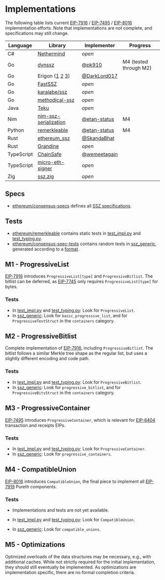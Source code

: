 # Implementations

The following table lists current [EIP-7916](https://eips.ethereum.org/EIPS/eip-7916) / [EIP-7495](https://eips.ethereum.org/EIPS/eip-7495) / [EIP-8016](https://eips.ethereum.org/EIPS/eip-8016) implementation efforts. Note that implementations are not complete, and specifications may still change.

| Language | Library | Implementer | Progress |
| - | - | - | - |
| C# | [Nethermind](https://github.com/NethermindEth/nethermind/tree/master/src/Nethermind/Nethermind.Serialization.Ssz) | _open_ | |
| Go | [dynssz](https://github.com/pk910/dynamic-ssz) | [@pk910](https://github.com/pk910) | M4 (tested through M2) |
| Go | Erigon ([1](https://github.com/ledgerwatch/erigon/tree/main/erigon-lib/types/ssz) [2](https://github.com/ledgerwatch/erigon/tree/main/cl/cltypes/solid) [3](https://github.com/ledgerwatch/erigon/tree/main/cl/merkle_tree)) | [@DarkLord017](https://github.com/DarkLord017) | |
| Go | [FastSSZ](https://github.com/prysmaticlabs/fastssz) | _open_ | |
| Go | [karalabe/ssz](https://github.com/karalabe/ssz) | _open_ | |
| Go | [methodical-ssz](https://github.com/OffchainLabs/methodical-ssz) | _open_ | |
| Java | [Teku](https://github.com/Consensys/teku/tree/master/infrastructure/ssz) | _open_ | |
| Nim | [nim-ssz-serialization](https://github.com/status-im/nim-ssz-serialization) | [@etan-status](https://github.com/etan-status) | M4 |
| Python | [remerkleable](https://github.com/ethereum/remerkleable) | [@etan-status](https://github.com/etan-status) | M4 |
| Rust | [ethereum_ssz](https://github.com/sigp/ethereum_ssz) | [@SkandaBhat](https://github.com/SkandaBhat) | |
| Rust | [Grandine](https://github.com/grandinetech/grandine/tree/develop/ssz) | _open_ | |
| TypeScript | [ChainSafe](https://github.com/ChainSafe/ssz) | [@wemeetagain](https://github.com/wemeetagain) | |
| TypeScript | [micro-eth-signer](https://github.com/paulmillr/micro-eth-signer) | _open_ | |
| Zig | [ssz.zig](https://github.com/gballet/ssz.zig) | _open_ | |

## Specs

- [ethereum/consensus-specs](https://github.com/ethereum/consensus-specs) defines all [SSZ specifications](https://github.com/ethereum/consensus-specs/blob/master/ssz/simple-serialize.md).

## Tests

- [ethereum/remerkleable](https://github.com/ethereum/remerkleable) contains static tests in [test_impl.py](https://github.com/ethereum/remerkleable/blob/master/remerkleable/test_impl.py) and [test_typing.py](https://github.com/ethereum/remerkleable/blob/master/remerkleable/test_typing.py).
- [ethereum/consensus-spec-tests](https://github.com/ethereum/consensus-spec-tests) contains random tests in [ssz_generic](https://github.com/ethereum/consensus-spec-tests/tree/master/tests/general/phase0/ssz_generic), generated according to a [format](https://github.com/ethereum/consensus-specs/blob/master/tests/formats/ssz_generic/README.md).

## M1 - ProgressiveList

[EIP-7916](https://eips.ethereum.org/EIPS/eip-7916) introduces `ProgressiveList[type]` and `ProgressiveBitlist`. The bitlist can be deferred, as [EIP-7745](https://eips.ethereum.org/EIPS/eip-7745) only requires `ProgressiveList[type]` for bytes.

### Tests

- In [test_impl.py](https://github.com/ethereum/remerkleable/blob/master/remerkleable/test_impl.py) and [test_typing.py](https://github.com/ethereum/remerkleable/blob/master/remerkleable/test_typing.py): Look for `ProgressiveList`.
- In [ssz_generic](https://github.com/ethereum/consensus-spec-tests/tree/master/tests/general/phase0/ssz_generic): Look for `basic_progressive_list`, and for `ProgressiveTestStruct` in the `containers` category.

## M2 - ProgressiveBitlist

Complete implementation of [EIP-7916](https://eips.ethereum.org/EIPS/eip-7916), including `ProgressiveBitlist`. The bitlist follows a similar Merkle tree shape as the regular list, but uses a slightly different encoding and code path.

### Tests

- In [test_impl.py](https://github.com/ethereum/remerkleable/blob/master/remerkleable/test_impl.py) and [test_typing.py](https://github.com/ethereum/remerkleable/blob/master/remerkleable/test_typing.py): Look for `ProgressiveBitlist`.
- In [ssz_generic](https://github.com/ethereum/consensus-spec-tests/tree/master/tests/general/phase0/ssz_generic): Look for `progressive_bitlist`, and for `ProgressiveBitsStruct` in the `containers` category.

## M3 - ProgressiveContainer

[EIP-7495](https://eips.ethereum.org/EIPS/eip-7495) introduces `ProgressiveContainer`, which is relevant for [EIP-6404](https://eips.ethereum.org/EIPS/eip-6404) transaction and receipts EIPs.

### Tests

- In [test_impl.py](https://github.com/ethereum/remerkleable/blob/master/remerkleable/test_impl.py) and [test_typing.py](https://github.com/ethereum/remerkleable/blob/master/remerkleable/test_typing.py): Look for `ProgressiveContainer`.
- In [ssz_generic](https://github.com/ethereum/consensus-spec-tests/tree/master/tests/general/phase0/ssz_generic): Look for `progressive_containers`.

## M4 - CompatibleUnion

[EIP-8016](https://eips.ethereum.org/EIPS/eip-8016) introduces `CompatibleUnion`, the final piece to implement all [EIP-7919](https://eips.ethereum.org/EIPS/eip-7919) Pureth components.

### Tests

- Implementations and tests are not yet available.

- In [test_impl.py](https://github.com/ethereum/remerkleable/blob/master/remerkleable/test_impl.py) and [test_typing.py](https://github.com/ethereum/remerkleable/blob/master/remerkleable/test_typing.py): Look for `CompatibleUnion`.
- In [ssz_generic](https://github.com/ethereum/consensus-spec-tests/tree/master/tests/general/phase0/ssz_generic): Look for `compatible_unions`.

## M5 - Optimizations

Optimized overloads of the data structures may be necessary, e.g., with additional caches. While not strictly required for the initial implementation, they should still eventually be implemented. As optimizations are implementation specific, there are no formal completion criteria.
